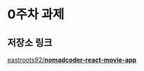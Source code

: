 # 0주차 과제

## 저장소 링크

[eastroots92/**nomadcoder-react-movie-app**](https://github.com/eastroots92/nomadcoder-react-movie-app)

